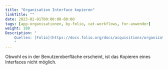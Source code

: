 ```yaml
---
title: "Organisation Interface kopieren"
linkTitle: ""
date: 2023-02-01T00:00:00-00:00
tags: [app-organisationen, by-folio, cat-workflows, for-anwender]
weight: 180
Description: "
    Quellen: [Folio](https://docs.folio.org/docs/acquisitions/organizations/#copying-an-interface ) <!-- & [GBV](https://info.gebev.de/display/FOLIOGBVEXTERN/Folio:+Organisation+Interface+kopieren) -->
    "
---
```


Obwohl es in der Benutzeroberfläche erscheint, ist das Kopieren eines Interfaces nicht möglich.